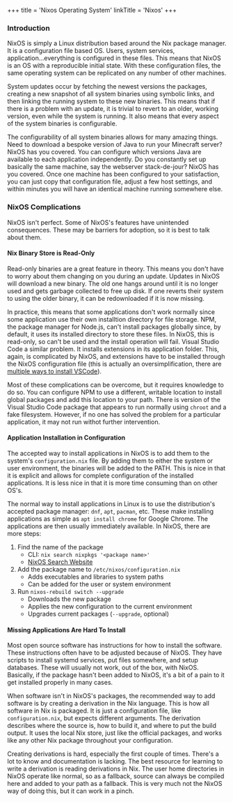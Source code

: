 +++
title = 'Nixos Operating System'
linkTitle = 'Nixos'
+++

### Introduction

NixOS is simply a Linux distribution based around the Nix package manager.  It is a configuration file based OS.  Users, system services, application...everything is configured in these files.  This means that NixOS is an OS with a reproducible initial state.  With these configuration files, the same operating system can be replicated on any number of other machines.

System updates occur by fetching the newest versions the packages, creating a new snapshot of all system binaries using symbolic links, and then linking the running system to these new binaries.  This means that if there is a problem with an update, it is trivial to revert to an older, working version, even while the system is running.  It also means that every aspect of the system binaries is configurable.

The configurability of all system binaries allows for many amazing things.  Need to download a bespoke version of Java to run your Minecraft server?  NixOS has you covered.  You can configure which versions Java are available to each application independently.  Do you constantly set up basically the same machine, say the webserver stack-de-jour?  NixOS has you covered.  Once one machine has been configured to your satisfaction, you can just copy that configuration file, adjust a few host settings, and within minutes you will have an identical machine running somewhere else.


### NixOS Complications

NixOS isn't perfect.  Some of NixOS's features have unintended consequences.  These may be barriers for adoption, so it is best to talk about them.

#### Nix Binary Store is Read-Only

Read-only binaries are a great feature in theory.  This means you don't have to worry about them changing on you during an update.  Updates in NixOS will download a new binary.  The old one hangs around until it is no longer used and gets garbage collected to free up disk.  If one reverts their system to using the older binary, it can be redownloaded if it is now missing.

In practice, this means that some applications don't work normally since some application use their own installtion directory for file storage.  NPM, the package manager for Node.js, can't install packages globally since, by default, it uses its installed directory to store these files.  In NixOS, this is read-only, so can't be used and the install operation will fail.  Visual Studio Code a similar problem.  It installs extensions in its application folder.  This, again, is complicated by NixOS, and extensions have to be installed through the NixOS configuration file (this is actually an oversimplification, there are [multiple ways to install VSCode](https://nixos.wiki/wiki/Visual_Studio_Code)).

Most of these complications can be overcome, but it requires knowledge to do so.  You can configure NPM to use a different, writable location to install global packages and add this location to your path.  There is version of the Visual Studio Code package that appears to run normally using `chroot` and a fake filesystem.  However, if no one has solved the problem for a particular application, it may not run withot further intervention.

#### Application Installation in Configuration

The accepted way to install applications in NixOS is to add them to the system's `configuration.nix` file.  By adding them to either the system or user environment, the binaries will be added to the PATH.  This is nice in that it is explicit and allows for complete configuration of the installed applications.  It is less nice in that it is more time consuming than on other OS's.

The normal way to install applications in Linux is to use the distribution's accepted package manager: `dnf`, `apt`, `pacman`, etc.  These make installing applications as simple as `apt install chrome` for Google Chrome.  The applications are then usually immediately available.  In NixOS, there are more steps:

1) Find the name of the package
    * CLI: `nix search nixpkgs '<package name>'`
    * [NixOS Search Website](https://search.nixos.org/packages)
2) Add the package name to `/etc/nixos/configuration.nix`
    * Adds executables and libraries to system paths
    * Can be added for the user or system environment
3) Run `nixos-rebuild switch --upgrade`
    * Downloads the new package
    * Applies the new configuration to the current environment
    * Upgrades current packages (`--upgrade`, optional)

#### Missing Applications Are Hard To Install

Most open source software has instructions for how to install the software.  These instructions often have to be adjusted because of NixOS.  They have scripts to install systemd services, put files somewhere, and setup databases.  These will usually not work, out of the box, with NixOS.  Basically, if the package hasn't been added to NixOS, it's a bit of a pain to it get installed properly in many cases.

When software isn't in NixOS's packages, the recommended way to add software is by creating a derivation in the Nix language.  This is how all software in Nix is packaged.  It is just a configuration file, like `configuration.nix`, but expects different arguments.  The derivation describes where the source is, how to build it, and where to put the build output.  It uses the local Nix store, just like the official packages, and works like any other Nix package throughout your configuration.

Creating derivations is hard, especially the first couple of times.  There's a lot to know and documentation is lacking.  The best resource for learning to write a derivation is reading derivations in Nix.  The user home directories in NixOS operate like normal, so as a fallback, source can always be compiled here and added to your path as a fallback.  This is very much not the NixOS way of doing this, but it can work in a pinch.
